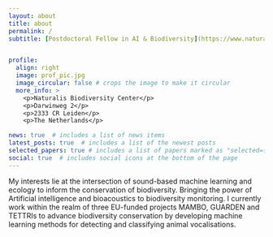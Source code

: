 ```yaml
---
layout: about
title: about
permalink: /
subtitle: [Postdoctoral Fellow in AI & Biodiversity](https://www.naturalis.nl/en/burooj-ghani)


profile:
  align: right
  image: prof_pic.jpg
  image_circular: false # crops the image to make it circular
  more_info: >
    <p>Naturalis Biodiversity Center</p>
    <p>Darwinweg 2</p>
    <p>2333 CR Leiden</p>
    <p>The Netherlands</p>

news: true  # includes a list of news items
latest_posts: true  # includes a list of the newest posts
selected_papers: true # includes a list of papers marked as "selected={true}"
social: true  # includes social icons at the bottom of the page
---
```


My interests lie at the intersection of sound-based machine learning and ecology to inform the conservation of biodiversity. Bringing the power of Artificial intelligence and bioacoustics to biodiversity monitoring. I currently work within the realm of three EU-funded projects MAMBO, GUARDEN and TETTRIs to advance biodiversity conservation by developing machine learning methods for detecting and classifying animal vocalisations.

<!--  [Postdoctoral Fellow in AI & Biodiversity](https://www.naturalis.nl/en/burooj-ghani). Write your biography here. Tell the world about yourself. Link to your favorite [subreddit](http://reddit.com). You can put a picture in, too. The code is already in, just name your picture `prof_pic.jpg` and put it in the `img/` folder. 

Put your address / P.O. box / other info right below your picture. You can also disable any of these elements by editing `profile` property of the YAML header of your `_pages/about.md`. Edit `_bibliography/papers.bib` and Jekyll will render your [publications page](/al-folio/publications/) automatically.

Link to your social media connections, too. This theme is set up to use [Font Awesome icons](http://fortawesome.github.io/Font-Awesome/) and [Academicons](https://jpswalsh.github.io/academicons/), like the ones below. Add your Facebook, Twitter, LinkedIn, Google Scholar, or just disable all of them.-->